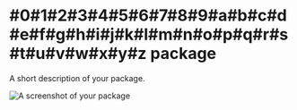 # #0#1#2#3#4#5#6#7#8#9#a#b#c#d#e#f#g#h#i#j#k#l#m#n#o#p#q#r#s#t#u#v#w#x#y#z package

A short description of your package.

![A screenshot of your package](https://f.cloud.github.com/assets/69169/2290250/c35d867a-a017-11e3-86be-cd7c5bf3ff9b.gif)
